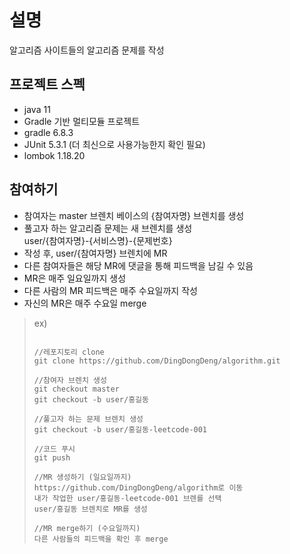 # 설명
알고리즘 사이트들의 알고리즘 문제를 작성

## 프로젝트 스펙
 * java 11
 * Gradle 기반 멀티모듈 프로젝트
 * gradle 6.8.3
 * JUnit 5.3.1 (더 최신으로 사용가능한지 확인 필요)
 * lombok 1.18.20
 
 
## 참여하기
 * 참여자는 master 브렌치 베이스의 {참여자명} 브렌치를 생성
 * 풀고자 하는 알고리즘 문제는 새 브렌치를 생성   
 user/{참여자명}-{서비스명}-{문제번호}
 * 작성 후, user/{참여자명} 브렌치에 MR
 * 다른 참여자들은 해당 MR에 댓글을 통해 피드백을 남길 수 있음
 * MR은 매주 일요일까지 생성
 * 다른 사람의 MR 피드백은 매주 수요일까지 작성
 * 자신의 MR은 매주 수요일 merge
 
>ex)
>   
> ````
>  
> //레포지토리 clone
> git clone https://github.com/DingDongDeng/algorithm.git
> 
> //참여자 브렌치 생성
> git checkout master   
> git checkout -b user/홍길동
> 
> //풀고자 하는 문제 브렌치 생성
> git checkout -b user/홍길동-leetcode-001
> 
> //코드 푸시
> git push
> 
> //MR 생성하기 (일요일까지)
> https://github.com/DingDongDeng/algorithm로 이동
> 내가 작업한 user/홍길동-leetcode-001 브렌를 선택
> user/홍길동 브렌치로 MR를 생성 
> 
> //MR merge하기 (수요일까지)
> 다른 사람들의 피드백을 확인 후 merge
> ````
